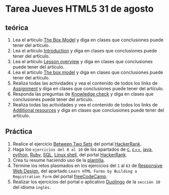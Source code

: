 # Tarea Jueves HTML5 31 de agosto

## teórica

1. Lea el artículo [The Box Model](https://www.theodinproject.com/lessons/foundations-the-box-model) y diga en clases que conclusiones puede tener del artículo.
2. Lea el artículo [Introduction](https://www.theodinproject.com/lessons/foundations-the-box-model#introduction) y diga en clases que conclusiones puede tener del artículo.
3. Lea el artículo [Lesson overview](https://www.theodinproject.com/lessons/foundations-the-box-model#lesson-overview) y diga en clases que conclusiones puede tener del artículo.
4. Lea el artículo [The box model](https://www.theodinproject.com/lessons/foundations-the-box-model#the-box-model) y diga en clases que conclusiones puede tener del artículo.
5. Realiza todas las actividades y vea el contenido de todos los links de [Assignment](https://www.theodinproject.com/lessons/foundations-the-box-model#assignment) y diga en clases que conclusiones puede tener del artículo.
6. Responda las preguntas de [Knowledge check](https://www.theodinproject.com/lessons/foundations-the-box-model#knowledge-check) y diga en clases que conclusiones puede tener del artículo.
7. Realiza todas las actividades y vea el contenido de todos los links de [Additional resources](https://www.theodinproject.com/lessons/foundations-the-box-model#additional-resources) y diga en clases que conclusiones puede tener del artículo.

## Práctica

1. Realice el ejercicio [Between Two Sets](https://www.hackerrank.com/challenges/between-two-sets/problem?isFullScreen=false) del portal [HackerRank](https://www.hackerrank.com/dashboard).
2. Haga los `ejercicios del 8 al 10` de los apartados de [c](https://www.hackerrank.com/domains/c), [c++](https://www.hackerrank.com/domains/cpp), [java](https://www.hackerrank.com/domains/java), [python](https://www.hackerrank.com/domains/python), [Ruby](https://www.hackerrank.com/domains/ruby), [SQL](https://www.hackerrank.com/domains/sql), [Linux shell](https://www.hackerrank.com/domains/shell), del portal [HackerRank](https://www.hackerrank.com/dashboard).
3. Crea tu resume haciendo uso de la [plantilla](https://docs.google.com/document/d/1jfUa4HGBDjt2peJPQ0Wg1YhdGkCoSysS6QMT4u8bCic/edit?usp=sharing).
4. Termine los retos plasmados en los ejercicios del `1` al `63` de [Responsive Web Design](https://www.freecodecamp.org/learn/2022/responsive-web-design/), del apartado `Learn HTML Forms by Building a Registration Form` del portal [freeCodeCamp](https://www.freecodecamp.org/learn/).
5. Realizar los ejercicios del portal o aplicativo [Duolingo](https://www.duolingo.com/learn) de la `sección 10` del idioma `inglés`.